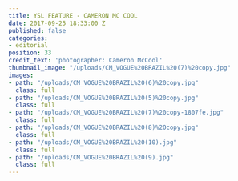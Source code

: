 ```yaml
---
title: YSL FEATURE - CAMERON MC COOL
date: 2017-09-25 18:33:00 Z
published: false
categories:
- editorial
position: 33
credit_text: 'photographer: Cameron McCool'
thumbnail_image: "/uploads/CM_VOGUE%20BRAZIL%20(7)%20copy.jpg"
images:
- path: "/uploads/CM_VOGUE%20BRAZIL%20(6)%20copy.jpg"
  class: full
- path: "/uploads/CM_VOGUE%20BRAZIL%20(5)%20copy.jpg"
  class: full
- path: "/uploads/CM_VOGUE%20BRAZIL%20(7)%20copy-1807fe.jpg"
  class: full
- path: "/uploads/CM_VOGUE%20BRAZIL%20(8)%20copy.jpg"
  class: full
- path: "/uploads/CM_VOGUE%20BRAZIL%20(10).jpg"
  class: full
- path: "/uploads/CM_VOGUE%20BRAZIL%20(9).jpg"
  class: full
---
```


